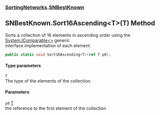 ### [SortingNetworks](./SortingNetworks.md 'SortingNetworks').[SNBestKnown](./SortingNetworks-SNBestKnown.md 'SortingNetworks.SNBestKnown')
## SNBestKnown.Sort16Ascending&lt;T&gt;(T) Method
Sorts a collection of 16 elements in ascending order using the [System.IComparable&lt;&gt;](https://docs.microsoft.com/en-us/dotnet/api/System.IComparable-1 'System.IComparable`1') generic  
interface implementation of each element.  
```csharp
public static void Sort16Ascending<T>(ref T p0);
```
#### Type parameters
<a name='SortingNetworks-SNBestKnown-Sort16Ascending-T-(T)-T'></a>
`T`  
The type of the elements of the collection.  
  
#### Parameters
<a name='SortingNetworks-SNBestKnown-Sort16Ascending-T-(T)-p0'></a>
`p0` [T](#SortingNetworks-SNBestKnown-Sort16Ascending-T-(T)-T 'SortingNetworks.SNBestKnown.Sort16Ascending&lt;T&gt;(T).T')  
the reference to the first element of the collection  
  
